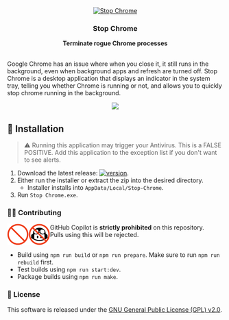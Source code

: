 <div align="center">
    <a href="https://github.com/KatsuteDev/Stop-Chrome#readme">
        <img src="https://raw.githubusercontent.com/KatsuteDev/Stop-Chrome/main/assets/icon.png" alt="Stop Chrome" width="100" height="100">
    </a>
    <h3>Stop Chrome</h3>
    <b>Terminate rogue Chrome processes</b>
</div>

<br>

Google Chrome has an issue where when you close it, it still runs in the background, even when background apps and refresh are turned off.
Stop Chrome is a desktop application that displays an indicator in the system tray, telling you whether Chrome is running or not, and allows you to quickly stop chrome running in the background.

<div align="center">
    <img src="https://raw.githubusercontent.com/KatsuteDev/Stop-Chrome/main/assets/sample.png">
</div>

## 📃 Installation

> ⚠️ Running this application may trigger your Antivirus. This is a FALSE POSITIVE. Add this application to the exception list if you don't want to see alerts.

 1. Download the latest release: [![version](https://img.shields.io/github/v/release/KatsuteDev/Stop-Chrome)](https://github.com/KatsuteDev/Stop-Chrome/releases).
 2. Either run the installer or extract the zip into the desired directory.
     - Installer installs into `AppData/Local/Stop-Chrome`.
 3. Run `Stop Chrome.exe`.

### 👨‍💻 Contributing

<!-- GitHub Copilot Disclaimer -->
<table>
    <img alt="GitHub Copilot" align="left" src="https://raw.githubusercontent.com/KatsuteDev/.github/main/profile/copilot-dark.png#gh-dark-mode-only" width="50">
    <img alt="GitHub Copilot" align="left" src="https://raw.githubusercontent.com/KatsuteDev/.github/main/profile/copilot-light.png#gh-light-mode-only" width="50">
    <p>GitHub Copilot is <b>strictly prohibited</b> on this repository.<br>Pulls using this will be rejected.</p>
</table>
<!-- GitHub Copilot Disclaimer -->

 - Build using `npm run build` or `npm run prepare`. Make sure to run `npm run rebuild` first.
 - Test builds using `npm run start:dev`.
 - Package builds using `npm run make`.

### 💼 License

This software is released under the [GNU General Public License (GPL) v2.0](https://github.com/KatsuteDev/Stop-Chrome/blob/main/LICENSE).